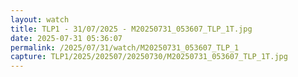 ```yaml
---
layout: watch
title: TLP1 - 31/07/2025 - M20250731_053607_TLP_1T.jpg
date: 2025-07-31 05:36:07
permalink: /2025/07/31/watch/M20250731_053607_TLP_1
capture: TLP1/2025/202507/20250730/M20250731_053607_TLP_1T.jpg
---
```

